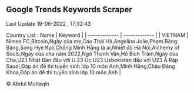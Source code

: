 

## Google Trends Keywords Scraper 
 
Last Update 19-06-2022 , 17:32:43

Country List :
 Name  | Keyword |
| ------------- | ------------- |
| VIETNAM | Nimes FC,Bitcoin,Ngày của mẹ,Cao Thái Hà,Angelina Jolie,Phạm Băng Băng,Song Hye Kyo,Chồng Minh Hằng là ai,Nhiệt độ Hà Nội,Alchemy of Souls,Ngày của cha năm 2022,Ngô Thanh Vân,Hồ Bích Trâm,Ngày của Cha,U23 Nhật Bản đấu với U.23 Úc,U23 Uzbekistan đấu với U23 Ả Rập Saudi,Đáp án đề thi tuyển sinh lớp 10 môn Anh,Minh Hằng,Châu Đăng Khoa,Đáp án đề thi tuyển sinh lớp 10 môn Anh |



© Abdul Muttaqin 
